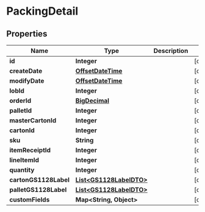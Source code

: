
# PackingDetail

## Properties
Name | Type | Description | Notes
------------ | ------------- | ------------- | -------------
**id** | **Integer** |  |  [optional]
**createDate** | [**OffsetDateTime**](OffsetDateTime.md) |  |  [optional]
**modifyDate** | [**OffsetDateTime**](OffsetDateTime.md) |  |  [optional]
**lobId** | **Integer** |  |  [optional]
**orderId** | [**BigDecimal**](BigDecimal.md) |  |  [optional]
**palletId** | **Integer** |  |  [optional]
**masterCartonId** | **Integer** |  |  [optional]
**cartonId** | **Integer** |  |  [optional]
**sku** | **String** |  |  [optional]
**itemReceiptId** | **Integer** |  |  [optional]
**lineItemId** | **Integer** |  |  [optional]
**quantity** | **Integer** |  |  [optional]
**cartonGS1128Label** | [**List&lt;GS1128LabelDTO&gt;**](GS1128LabelDTO.md) |  |  [optional]
**palletGS1128Label** | [**List&lt;GS1128LabelDTO&gt;**](GS1128LabelDTO.md) |  |  [optional]
**customFields** | **Map&lt;String, Object&gt;** |  |  [optional]



